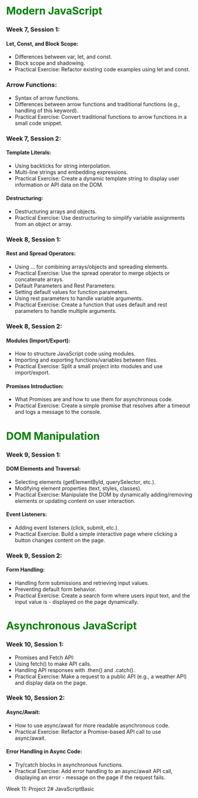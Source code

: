 # <span style="color:green"> Modern JavaScript</span>
### Week 7, Session 1:

#### Let, Const, and Block Scope:
- Differences between var, let, and const.
- Block scope and shadowing.
- Practical Exercise: Refactor existing code examples using let and const.

### Arrow Functions:
- Syntax of arrow functions.
- Differences between arrow functions and traditional functions (e.g., handling of this keyword).
- Practical Exercise: Convert traditional functions to arrow functions in a small code snippet.

### Week 7, Session 2:
#### Template Literals:
- Using backticks for string interpolation.
- Multi-line strings and embedding expressions.
- Practical Exercise: Create a dynamic template string to display user information or API data on the DOM.

#### Destructuring:
- Destructuring arrays and objects.
- Practical Exercise: Use destructuring to simplify variable assignments from an object or array.

### Week 8, Session 1:
#### Rest and Spread Operators:
- Using ... for combining arrays/objects and spreading elements.
- Practical Exercise: Use the spread operator to merge objects or concatenate arrays.
- Default Parameters and Rest Parameters:
- Setting default values for function parameters.
- Using rest parameters to handle variable arguments.
- Practical Exercise: Create a function that uses default and rest parameters to handle multiple arguments.

### Week 8, Session 2:
#### Modules (Import/Export):
- How to structure JavaScript code using modules.
- Importing and exporting functions/variables between files.
- Practical Exercise: Split a small project into modules and use import/export.

#### Promises Introduction:
- What Promises are and how to use them for asynchronous code.
- Practical Exercise: Create a simple promise that resolves after a timeout and logs a message to the console.

# <span style="color:green"> DOM Manipulation</span>
### Week 9, Session 1:
#### DOM Elements and Traversal:
- Selecting elements (getElementById, querySelector, etc.).
- Modifying element properties (text, styles, classes).
- Practical Exercise: Manipulate the DOM by dynamically adding/removing elements or updating content on user interaction.
#### Event Listeners:
- Adding event listeners (click, submit, etc.).
- Practical Exercise: Build a simple interactive page where clicking a button changes content on the page.

### Week 9, Session 2:
#### Form Handling:
- Handling form submissions and retrieving input values.
- Preventing default form behavior.
- Practical Exercise: Create a search form where users input text, and the input value is - displayed on the page dynamically.


# <span style="color:green">  Asynchronous JavaScript </span>
### Week 10, Session 1:
- Promises and Fetch API:
- Using fetch() to make API calls.
- Handling API responses with .then() and .catch().
- Practical Exercise: Make a request to a public API (e.g., a weather API) and display data on the page.

### Week 10, Session 2:
#### Async/Await:
- How to use async/await for more readable asynchronous code.
- Practical Exercise: Refactor a Promise-based API call to use async/await.
#### Error Handling in Async Code:
- Try/catch blocks in asynchronous functions.
- Practical Exercise: Add error handling to an async/await API call, displaying an error - message on the page if the request fails.

Week 11: Project 2# JavaScriptBasic
